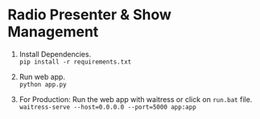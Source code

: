 # Radio Presenter & Show Management

1. Install Dependencies.\
```pip install -r requirements.txt```
2. Run web app.\
```python app.py```
  
3. For Production: Run the web app with waitress or click on `run.bat` file.\
```waitress-serve --host=0.0.0.0 --port=5000 app:app```